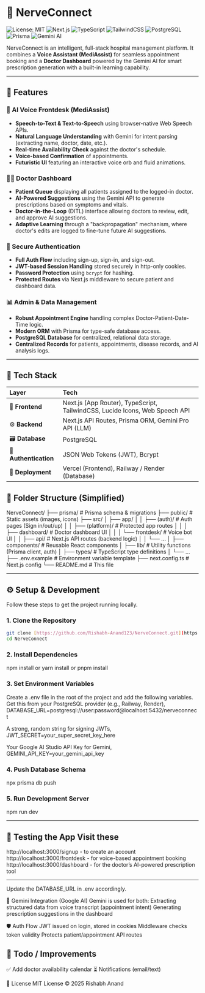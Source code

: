# 🧠 NerveConnect

![License: MIT](https://img.shields.io/badge/License-MIT-yellow.svg)
![Next.js](https://img.shields.io/badge/Next.js-000000?style=for-the-badge&logo=nextdotjs&logoColor=white)
![TypeScript](https://img.shields.io/badge/TypeScript-3178C6?style=for-the-badge&logo=typescript&logoColor=white)
![TailwindCSS](https://img.shields.io/badge/Tailwind_CSS-38B2AC?style=for-the-badge&logo=tailwind-css&logoColor=white)
![PostgreSQL](https://img.shields.io/badge/PostgreSQL-4169E1?style=for-the-badge&logo=postgresql&logoColor=white)
![Prisma](https://img.shields.io/badge/Prisma-2D3748?style=for-the-badge&logo=prisma&logoColor=white)
![Gemini AI](https://img.shields.io/badge/Gemini%20AI-4285F4?style=for-the-badge&logo=google&logoColor=white)

NerveConnect is an intelligent, full-stack hospital management platform. It combines a **Voice Assistant (MediAssist)** for seamless appointment booking and a **Doctor Dashboard** powered by the Gemini AI for smart prescription generation with a built-in learning capability.

---

## 🚀 Features

### 🤖 AI Voice Frontdesk (MediAssist)
* **Speech-to-Text & Text-to-Speech** using browser-native Web Speech APIs.
* **Natural Language Understanding** with Gemini for intent parsing (extracting name, doctor, date, etc.).
* **Real-time Availability Check** against the doctor's schedule.
* **Voice-based Confirmation** of appointments.
* **Futuristic UI** featuring an interactive voice orb and fluid animations.

### 🧑‍⚕️ Doctor Dashboard
* **Patient Queue** displaying all patients assigned to the logged-in doctor.
* **AI-Powered Suggestions** using the Gemini API to generate prescriptions based on symptoms and vitals.
* **Doctor-in-the-Loop** (DITL) interface allowing doctors to review, edit, and approve AI suggestions.
* **Adaptive Learning** through a "backpropagation" mechanism, where doctor's edits are logged to fine-tune future AI suggestions.

### 🔐 Secure Authentication
* **Full Auth Flow** including sign-up, sign-in, and sign-out.
* **JWT-based Session Handling** stored securely in http-only cookies.
* **Password Protection** using `bcrypt` for hashing.
* **Protected Routes** via Next.js middleware to secure patient and dashboard data.

### 📊 Admin & Data Management
* **Robust Appointment Engine** handling complex Doctor-Patient-Date-Time logic.
* **Modern ORM** with Prisma for type-safe database access.
* **PostgreSQL Database** for centralized, relational data storage.
* **Centralized Records** for patients, appointments, disease records, and AI analysis logs.

---

## 🧱 Tech Stack

| Layer | Tech |
| :--- | :--- |
| 🎨 **Frontend** | Next.js (App Router), TypeScript, TailwindCSS, Lucide Icons, Web Speech API |
| ⚙️ **Backend** | Next.js API Routes, Prisma ORM, Gemini Pro API (LLM) |
| 🗃️ **Database** | PostgreSQL |
| 🔑 **Authentication** | JSON Web Tokens (JWT), Bcrypt |
| 🚀 **Deployment** | Vercel (Frontend), Railway / Render (Database) |

## 📂 Folder Structure (Simplified)
NerveConnect/ ├── prisma/ # Prisma schema & migrations ├── public/ # Static assets (images, icons) ├── src/ │ ├── app/ │ │ ├── (auth)/ # Auth pages (Sign in/out/up) │ │ ├── (platform)/ # Protected app routes │ │ │ ├── dashboard/ # Doctor dashboard UI │ │ │ └── frontdesk/ # Voice bot UI │ │ ├── api/ # Next.js API routes (backend logic) │ │ └── ... │ ├── components/ # Reusable React components │ ├── lib/ # Utility functions (Prisma client, auth) │ ├── types/ # TypeScript type definitions │ └── ... ├── .env.example # Environment variable template ├── next.config.ts # Next.js config └── README.md # This file

---

## ⚙️ Setup & Development

Follow these steps to get the project running locally.

### 1. Clone the Repository
```bash
git clone [https://github.com/Rishabh-Anand123/NerveConnect.git](https://github.com/Rishabh-Anand123/NerveConnect.git)
cd NerveConnect
```
### 2. Install Dependencies
npm install
or
yarn install
or
pnpm install

### 3. Set Environment Variables
Create a .env file in the root of the project and add the following variables.
Get this from your PostgreSQL provider (e.g., Railway, Render), 
DATABASE_URL=postgresql://user:password@localhost:5432/nerveconnect

A strong, random string for signing JWTs, 
JWT_SECRET=your_super_secret_key_here

Your Google AI Studio API Key for Gemini, 
GEMINI_API_KEY=your_gemini_api_key

### 4. Push Database Schema
npx prisma db push

### 5. Run Development Server
npm run dev

---

## 🧪 Testing the App Visit these
http://localhost:3000/signup - to create an account
http://localhost:3000/frontdesk - for voice-based appointment booking
http://localhost:3000/dashboard - for the doctor’s AI-powered prescription tool

---

Update the DATABASE_URL in .env accordingly.

🧠 Gemini Integration (Google AI) Gemini is used for both:
Extracting structured data from voice transcript (appointment intent)
Generating prescription suggestions in the dashboard

🛡️ Auth Flow JWT issued on login, stored in cookies
Middleware checks token validity
Protects patient/appointment API routes

## 📌 Todo / Improvements
✅ Add doctor availability calendar ⏳ Notifications (email/text)

📃 License MIT License © 2025 Rishabh Anand

